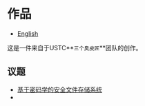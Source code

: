 # 作品

- [English](./README.md)

这是一件来自于USTC**`三个臭皮匠`**团队的创作。

## 议题

- [基于密码学的安全文件存储系统](#./Proposals/investigating/fileManagementSystem)
- 